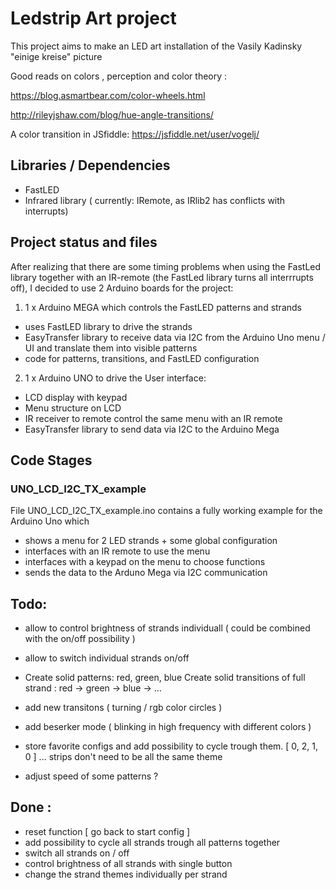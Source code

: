 
# Ledstrip Art project 
This project aims to make an LED art installation of the Vasily Kadinsky "einige kreise" picture


Good reads on colors , perception and color theory : 

https://blog.asmartbear.com/color-wheels.html 

http://rileyjshaw.com/blog/hue-angle-transitions/


A color transition in JSfiddle: https://jsfiddle.net/user/vogelj/   


## Libraries / Dependencies 
- FastLED 
- Infrared library ( currently: IRemote, as IRlib2 has conflicts with interrupts) 

## Project status and files 
After realizing that there are some timing problems when using the FastLed library together with an IR-remote (the FastLed library turns all interrrupts off), I decided to use 2 Arduino boards for the project: 

 1.  1 x Arduino MEGA which controls the FastLED patterns and strands   
 * uses FastLED library to drive the strands 
 * EasyTransfer library to receive data via I2C from the Arduino Uno menu / UI and translate them into 
   visible patterns
 * code for patterns, transitions, and FastLED configuration 

 2.  1 x Arduino UNO to drive the User interface: 
 * LCD display with keypad 
 * Menu structure on LCD 
 * IR receiver to remote control the same menu with an IR remote 
 * EasyTransfer library to send data via I2C to the Arduino Mega 


## Code Stages 

### UNO_LCD_I2C_TX_example 
File UNO_LCD_I2C_TX_example.ino contains a fully working example for the Arduino Uno which 
  - shows a menu for 2 LED strands + some global configuration 
  - interfaces with an IR remote to use the menu   
  - interfaces with a keypad on the menu to choose functions 
  - sends the data to the Arduno Mega via I2C communication 


## Todo: 

- allow to control brightness of strands individuall ( could be combined with the on/off possibility )    
- allow to switch individual strands on/off 

- Create solid patterns: red, green, blue
  Create solid transitions of full strand : red -> green -> blue -> ...
- add new transitons ( turning / rgb color circles ) 
- add beserker mode ( blinking in high frequency with different colors ) 

- store favorite configs and add possibility to cycle trough them. [ 0, 2, 1, 0 ] ... strips don't need to be all the same theme

- adjust speed of some patterns ? 

## Done : 
- reset function [ go back to start config ] 
- add possibility to cycle all strands trough all patterns together 
- switch all strands on / off 
- control brightness of all strands with single button  
- change the strand themes individually per strand 
